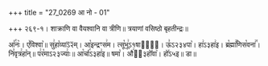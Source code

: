 +++
title = "27_0269 आ नो - 01"

+++
२६९-१। शाक्राणि वा वैयश्वानि वा त्रीणि॥ त्रयाणां वसिष्ठो बृहतीन्द्रः॥

आ꣤꣯नः꣥। ए꣤विश्वा꣥॥ सु꣢हा꣡व्याऽ᳒२᳒म्। आ꣡इन्द्रꣳस꣢म। त्सू꣡भू꣢ऽ१षाता꣢᳐। ऊ꣣ऽ२३४पा꣥। हा꣢ऽ३हा꣢इ। ब्र꣡ह्मा꣢꣯णिस꣡वना꣢꣯। नि꣣वृत्र꣢हा꣡न्॥ प꣢र꣡माऽ२३ज्याः꣢॥ आ꣡र्चा꣢ऽ३हा꣢इ॥ षमा꣡। औ꣢ऽ᳐३हो꣤वा꣥। हो꣤ऽ५इ॥ डा॥